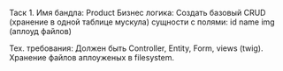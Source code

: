 Таск 1.
Имя бандла: Product
Бизнес логика:
Создать базовый CRUD (хранение в одной таблице мускула) сущности с полями:
id
name
img (аплоуд файлов)
 
Тех. требования:
Должен быть Controller, Entity, Form, views (twig). Хранение файлов аплоуженых в filesystem.